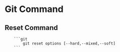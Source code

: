 # Git Command
## Reset Command
        ```git
            git reset options [--hard,--mixed,--soft]
        ```